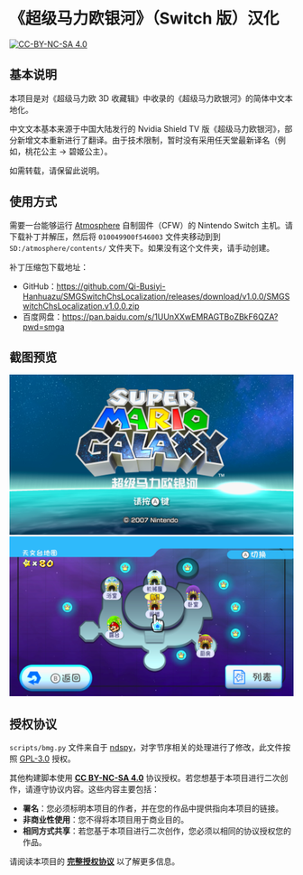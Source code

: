 # 《超级马力欧银河》（Switch 版）汉化

[![CC-BY-NC-SA 4.0](https://mirrors.creativecommons.org/presskit/buttons/88x31/svg/by-nc-sa.svg)](https://creativecommons.org/licenses/by-nc-sa/4.0/legalcode)

## 基本说明

本项目是对《超级马力欧 3D 收藏辑》中收录的《超级马力欧银河》的简体中文本地化。

中文文本基本来源于中国大陆发行的 Nvidia Shield TV 版《超级马力欧银河》，部分新增文本重新进行了翻译。由于技术限制，暂时没有采用任天堂最新译名（例如，桃花公主 → 碧姬公主）。

如需转载，请保留此说明。

## 使用方式

需要一台能够运行 [Atmosphere](https://github.com/Atmosphere-NX/Atmosphere) 自制固件（CFW）的 Nintendo Switch 主机。请下载补丁并解压，然后将 `010049900f546003` 文件夹移动到到 `SD:/atmosphere/contents/` 文件夹下。如果没有这个文件夹，请手动创建。

补丁压缩包下载地址：

- GitHub：<https://github.com/Qi-Busiyi-Hanhuazu/SMGSwitchChsLocalization/releases/download/v1.0.0/SMGSwitchChsLocalization.v1.0.0.zip>
- 百度网盘：<https://pan.baidu.com/s/1UUnXXwEMRAGTBoZBkF6QZA?pwd=smga>

## 截图预览

![截图](assets/images/screenshot-01.png)  
![截图](assets/images/screenshot-02.png)

## 授权协议

`scripts/bmg.py` 文件来自于 [ndspy](https://github.com/RoadrunnerWMC/ndspy)，对字节序相关的处理进行了修改，此文件按照 [GPL-3.0](LICENSE.ndspy.txt) 授权。

其他构建脚本使用 **[CC BY-NC-SA 4.0](https://creativecommons.org/licenses/by-nc-sa/4.0/legalcode)** 协议授权。若您想基于本项目进行二次创作，请遵守协议内容。这些内容主要包括：

- **署名**：您必须标明本项目的作者，并在您的作品中提供指向本项目的链接。
- **非商业性使用**：您不得将本项目用于商业目的。
- **相同方式共享**：若您基于本项目进行二次创作，您必须以相同的协议授权您的作品。

请阅读本项目的 **[完整授权协议](LICENSE.txt)** 以了解更多信息。
